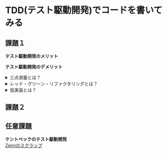 # TDD(テスト駆動開発)でコードを書いてみる

## 課題１
**テスト駆動開発のメリット**



**テスト駆動開発のデメリット**


<details>
    <summary>三点測量とは？</summary>
「仮実装」をしていると、たまたまテストが通ってしまうため、別のテストを追加することにより
</details>

<details>
    <summary>レッド・グリーン・リファクタリングとは？</summary>
**レッド:** 動作しない、おそらく最初のうちはコンパイルも通らないテストを１つ書く。  
**グリーン:** そのテストを迅速に動作させる。
**リファクタリング:** テストを通すために発生した重複をすべて除去する。
</details>

<details>
    <summary>仮実装とは？</summary>
意図的に「歩幅を小さく」していき、テストを通すための最小限の変更である「仮実装」を活用しながら実装を進める。

仮実装の手順
- 小さいテストを１つ書く
- すべてのテストを実行し、１つ失敗することを確認する
- 小さい変更を行う
- 再びテストを実行し、全て成功することを確認する
- リファクタリングを行い、重複を除去する

「グリーン」に持っていくために「どんな手段であってもテストを成功させる。」
</details>

## 課題２

## 任意課題
**ケントベックのテスト駆動開発**  
[Zennのスクラップ](https://zenn.dev/ignorant_kenji/scraps/3eefabe1e37c91)